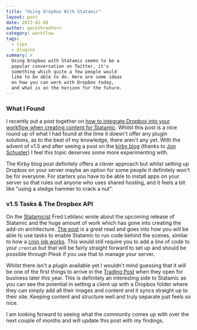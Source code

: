 ```yaml
---
title: "Using Dropbox With Statamic"
layout: post
date: 2013-02-08
author: garethredfern
category: workflow
tags:
  - tips
  - plugins
summary: >
  Using Dropbox with Statamic seems to be a
  popular conversation on Twitter, it's
  something which quite a few people would
  like to be able to do. Here are some ideas
  on how you can work with Dropbox today,
  and what is on the horizon for the future.
---
```

### What I Found
I recently put a post together on [how to integrate Dropbox into your workflow when creating content for Statamic](http://garethredfern.com/article/supercharge-your-writing-work-flow-in-statamic). Whilst this post is a nice round up of what I had found at the time it doesn't offer any plugin solutions, as to the best of my knowledge, there aren't any yet. With the advent of v1.5 and after seeing a post on the [kirby blog](http://getkirby.com/blog/kirby-meets-dropbox) (thanks to [Jon Schuster](https://twitter.com/GoodAtSmudgin)) I feel this topic deserves some more experimenting with.

The Kirby blog post definitely offers a clever approach but whilst setting up Dropbox on your server maybe an option for some people it definitely won't be for everyone. For starters you have to be able to install apps on your server so that rules out anyone who uses shared hosting, and it feels a bit like "using a sledge hammer to crack a nut".

### v1.5 Tasks & The Dropbox API
On the [Statamicist](http://statamicist.com) Fred Leblanc wrote about the upcoming release of Statamic and the huge amount of work which has gone into creating the add-on architecture. [The post](http://statamicist.com/articles/sneak-peek-3-add-on-architecture) is a great read and goes into how you will be able to use tasks to enable Statamic to run code behind the scenes, similar to how a [cron job works](http://kb.mediatemple.net/questions/82/Using+Cron#dv_35). This would still require you to add a line of code to your `crontab` but that will be fairly straight forward to set up and should be possible through Plesk if you use that to manage your server.

Whilst there isn't a plugin available yet I wouldn't mind guessing that it will be one of the first things to arrive in the [Trading Post](http://trading-post.statamic.com) when they open for business later this year. This is definitely an interesting side to Statamic as you can see the potential in setting a client up with a Dropbox folder where they can simply add all their images and content and it syncs straight up to their site. Keeping content and structure well and truly separate just feels so nice.

I am looking forward to seeing what the community comes up with over the next couple of months and will update this post with my findings.
